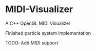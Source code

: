 # MIDI-Visualizer
A C++ OpenGL MIDI Visualizer

Finished particle system implementation

TODO:
Add MIDI support
